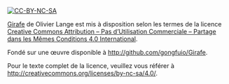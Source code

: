 [![CC-BY-NC-SA](http://i.creativecommons.org/l/by-nc-sa/4.0/88x31.png "Licence Creative Commons")](http://creativecommons.org/licenses/by-nc-sa/4.0/)

[Girafe](https://github.com/gongfuio/Girafe) de Olivier Lange est mis à disposition selon les termes de la licence [Creative Commons Attribution – Pas d’Utilisation Commerciale – Partage dans les Mêmes Conditions 4.0 International](http://creativecommons.org/licenses/by-sa/4.0/).

Fondé sur une œuvre disponible à http://github.com/gongfuio/Girafe.

Pour le texte complet de la licence, veuillez vous référer à http://creativecommons.org/licenses/by-nc-sa/4.0/.
